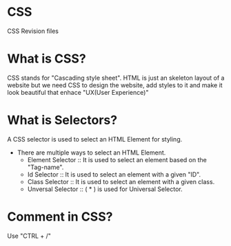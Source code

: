 # CSS
CSS Revision files

# What is CSS?

CSS stands for "Cascading style sheet". HTML is just an skeleton layout of a website but we need CSS to design the website, add styles to it and make it look beautiful that enhace "UX(User Experience)"

# What is Selectors?

A CSS selector is used to select an HTML Element for styling.

 - There are multiple ways to select an HTML Element.
    - Element Selector :: It is used to select an element based on the "Tag-name".
    - Id Selector :: It is used to select an element with a given "ID".
    - Class Selector :: It is used to select an element with a given class.
    - Unversal Selector :: ( * ) is used for Universal Selector. 

# Comment in CSS?

Use "CTRL + /"